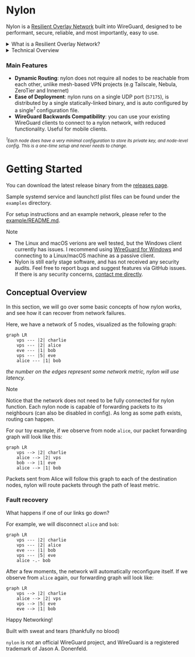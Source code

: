 # Nylon

Nylon is a [Resilient Overlay Network](https://dl.acm.org/doi/10.1145/502034.502048) built into WireGuard, designed to be performant, secure, reliable, and most importantly, easy to use.

<details>

<summary>What is a Resilient Overlay Network?</summary>

A Resilient Overlay Network (RON) is an architecture that allows distributed applications to detect and recover from path outages and periods of degraded performance. It is an application-level overlay built on top of the existing Internet infrastructure, and it can be used to improve the reliability and performance of applications by routing traffic through intermediate nodes in the overlay network.

</details>

<details>

<summary>Technical Overview</summary>

Nylon is the integration of the Babel routing protocol with Polyamide (an advanced fork of WireGuard-go that enables routing).

### Polyamide

Polyamide is a fork of WireGuard-go that offers two notable features which enable dynamic routing:
- **Code-Defined Packet Manipulation and Redirection**: Polyamide can be configured to forward packets between its peers, and manipulate packets in transit (e.g decrementing the TTL). This is achieved completely in user-space without the need for modifying kernel routing tables.
- **Multi-endpoint Support**: Polyamide can maintain multiple endpoints for a single peer, allowing the control plane to dynamically select the best endpoint for a peer, and to send control messages over multiple physical links.

### Routing

Nylon closely implements the [Babel](https://datatracker.ietf.org/doc/html/rfc8966) routing protocol, a distance-vector routing protocol that is robust and efficient in both wireless mesh networks and wired networks. (However, nylon is not compatible with existing Babel implementations due to fundamental differences) The main implementation can be found in [core/router_algo.go](core/router_algo.go).

Here are some key points about nylon's routing protocol:
- Nylon uses in-band control messages to exchange routing information between nodes. These messages are sent over the same WireGuard tunnels used for data traffic, ensuring that routing information is not leaked. This is achieved by using Polyamide's code-defined packet manipulation to generate a pseudo "IPv8" header (as defined by `NyProtoId` in [polyamide/device/traffic_manip.go](polyamide/device/traffic_manip.go).
- Nylon maintains backwards-compatibility with vanilla WireGuard clients by treating them as leaf nodes that do not participate in routing. These "passive" nodes must attach to a "gateway" (nylon) node that advertises their presence on the network.
- Nylon uses a history-based hysteresis function to prevent frequent route switching. This is particularly important in overlay networks where the underlying physical network may be unstable (as defined in [state/endpoint.go](state/endpoint.go)).

</details>

### Main Features
- **Dynamic Routing**: nylon does not require all nodes to be reachable from each other, unlike mesh-based VPN projects (e.g Tailscale, Nebula, ZeroTier and Innernet)
- **Ease of Deployment**: nylon runs on a single UDP port (`57175`), is distributed by a single statically-linked binary, and is auto configured by a single<sup>*1*</sup> configuration file.
- **WireGuard Backwards Compatibility**: you can use your existing WireGuard clients to connect to a nylon network, with reduced functionality. Useful for mobile clients.

<sup>*<sup>1</sup>Each node does have a very minimal configuration to store its private key, and node-level config. This is a one-time setup and never needs to change.*</sup>

# Getting Started

You can download the latest release binary from the [releases page](https://github.com/encodeous/nylon/releases).

Sample systemd service and launchctl plist files can be found under the `examples` directory.

For setup instructions and an example network, please refer to the [example/README.md](example/README.md).

> [!NOTE]
> - The Linux and macOS verions are well tested, but the Windows client currently has issues. I recommend using [WireGuard for Windows](https://www.wireguard.com/install/) and connecting to a Linux/macOS machine as a passive client.
> - Nylon is still early stage software, and has not received any security audits. Feel free to report bugs and suggest features via GitHub issues. If there is any security concerns, [contact me directly](https://jiaqi.ch/).

## Conceptual Overview

In this section, we will go over some basic concepts of how nylon works, and see how it can recover from network failures.

Here, we have a network of 5 nodes, visualized as the following graph:

```mermaid
graph LR
    vps --- |2| charlie
    vps --- |2| alice
    eve --- |1| bob
    vps --- |5| eve
    alice --- |1| bob
```

*the number on the edges represent some network metric, nylon will use latency.*

> [!NOTE]
> Notice that the network does not need to be fully connected for nylon function. Each nylon node is capable of forwarding packets to its neighbours (can also be disabled in config). As long as some path exists, routing can happen.

For our toy example, if we observe from node `alice`, our packet forwarding graph will look like this:

```mermaid
graph LR
    vps --> |2| charlie
    alice --> |2| vps
    bob --> |1| eve
    alice --> |1| bob
```

Packets sent from Alice will follow this graph to each of the destination nodes, nylon will route packets through the path of least metric.

### Fault recovery

What happens if one of our links go down?

For example, we will disconnect `alice` and `bob`:

```mermaid
graph LR
    vps --- |2| charlie
    vps --- |2| alice
    eve --- |1| bob
    vps --- |5| eve
    alice -.- bob
```

After a few moments, the network will automatically reconfigure itself. If we observe from `alice` again, our forwarding graph will look like:

```mermaid
graph LR
    vps --> |2| charlie
    alice --> |2| vps
    vps --> |5| eve
    eve --> |1| bob
```

Happy Networking!

Built with sweat and tears (thankfully no blood)

`nylon` is not an official WireGuard project, and WireGuard is a registered trademark of Jason A. Donenfeld.
